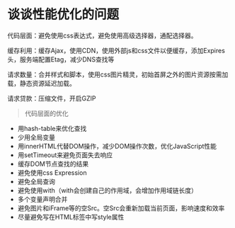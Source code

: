 #  谈谈性能优化的问题

代码层面：避免使用css表达式，避免使用高级选择器，通配选择器。

缓存利用：缓存Ajax，使用CDN，使用外部js和css文件以便缓存，添加Expires头，服务端配置Etag，减少DNS查找等

请求数量：合并样式和脚本，使用css图片精灵，初始首屏之外的图片资源按需加载，静态资源延迟加载。

请求贷款：压缩文件，开启GZIP

> 代码层面的优化

- 用hash-table来优化查找
- 少用全局变量
- 用innerHTML代替DOM操作，减少DOM操作次数，优化JavaScript性能
- 用setTimeout来避免页面失去响应
- 缓存DOM节点查找的结果
- 避免使用css Expression
- 避免全局查询
- 避免使用with（with会创建自己的作用域，会增加作用域链长度）
- 多个变量声明合并
- 避免图片和iFrame等的空Src。空Src会重新加载当前页面，影响速度和效率
- 尽量避免写在HTML标签中写style属性